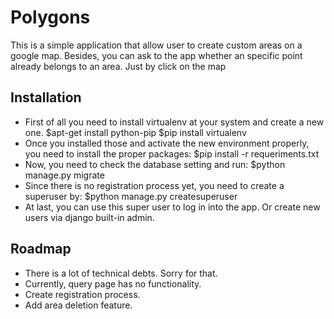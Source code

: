 Polygons
========

This is a simple application that allow user to create custom areas on a google map.
Besides, you can ask to the app whether an specific point already belongs to an area. Just by click on the map


## Installation

* First of all you need to install virtualenv at your system and create a new one.
		$apt-get install python-pip
		$pip install virtualenv
* Once you installed those and activate the new environment properly, you need to install the proper packages:
		$pip install -r requeriments.txt
* Now, you need to check the database setting and run:
		$python manage.py migrate
* Since there is no registration process yet, you need to create a  superuser by:
		$python manage.py createsuperuser
* At last, you can use this super user to log in into the app. Or create new users via django built-in admin.

## Roadmap

* There is a lot of technical debts. Sorry for that.
* Currently, query page has no functionality.
* Create registration process.
* Add area deletion feature.